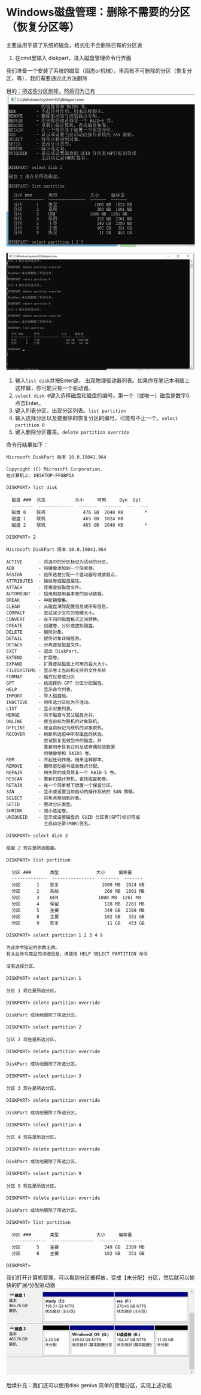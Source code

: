 # Windows磁盘管理：删除不需要的分区（恢复分区等）
主要适用于装了系统的磁盘，格式化不会删除已有的分区表

1. 在cmd里输入 diskpart，进入磁盘管理命令行界面

我们准备一个安装了系统的磁盘（固态or机械），里面有不可删除的分区（恢复分区，等），我们需要通过此方法删除

目的：把这些分区删除，然后归为己有
![1](Windows磁盘管理：删除分区.assets/1.jpg)

![2](Windows磁盘管理：删除分区.assets/2.jpg)


1. 输入`list disk`并按Enter键。 出现物理驱动器列表。如果你在笔记本电脑上这样做，你可能只有一个驱动器。
2. `select disk 0`键入选择磁盘和磁盘的编号。第一个（或唯一）磁盘是数字0.点击Enter。
3. 键入列表分区，出现分区列表。`list partition`
4. 输入选择分区以及要删除的恢复分区的编号，可能有不止一个。`select partition 0`
5. 键入删除分区覆盖。`delete partition override`

命令行结果如下：

```
Microsoft DiskPart 版本 10.0.19041.964

Copyright (C) Microsoft Corporation.
在计算机上: DESKTOP-FFGBPDA

DISKPART> list disk

  磁盘 ###  状态           大小     可用     Dyn  Gpt
  --------  -------------  -------  -------  ---  ---
  磁盘 0    联机              476 GB  2048 KB        *
  磁盘 1    联机              465 GB  1024 KB
  磁盘 2    联机              465 GB  2048 KB        *

DISKPART> 2

Microsoft DiskPart 版本 10.0.19041.964

ACTIVE      - 将选中的分区标记为活动的分区。
ADD         - 将镜像添加到一个简单卷。
ASSIGN      - 给所选卷分配一个驱动器号或装载点。
ATTRIBUTES  - 操纵卷或磁盘属性。
ATTACH      - 连接虚拟磁盘文件。
AUTOMOUNT   - 启用和禁用基本卷的自动装载。
BREAK       - 中断镜像集。
CLEAN       - 从磁盘清除配置信息或所有信息。
COMPACT     - 尝试减少文件的物理大小。
CONVERT     - 在不同的磁盘格式之间转换。
CREATE      - 创建卷、分区或虚拟磁盘。
DELETE      - 删除对象。
DETAIL      - 提供对象详细信息。
DETACH      - 分离虚拟磁盘文件。
EXIT        - 退出 DiskPart。
EXTEND      - 扩展卷。
EXPAND      - 扩展虚拟磁盘上可用的最大大小。
FILESYSTEMS - 显示卷上当前和支持的文件系统
FORMAT      - 格式化卷或分区
GPT         - 给选择的 GPT 分区分配属性。
HELP        - 显示命令列表。
IMPORT      - 导入磁盘组。
INACTIVE    - 将所选分区标为不活动。
LIST        - 显示对象列表。
MERGE       - 将子磁盘与其父磁盘合并。
ONLINE      - 使当前标为脱机的对象联机。
OFFLINE     - 使当前标记为联机的对象脱机。
RECOVER     - 刷新所选包中所有磁盘的状态。
              尝试恢复无效包中的磁盘，并
              重新同步具有过时丛或奇偶校验数据
              的镜像卷和 RAID5 卷。
REM         - 不起任何作用。用来注释脚本。
REMOVE      - 删除驱动器号或装载点分配。
REPAIR      - 用失败的成员修复一个 RAID-5 卷。
RESCAN      - 重新扫描计算机，查找磁盘和卷。
RETAIN      - 在一个简单卷下放置一个保留分区。
SAN         - 显示或设置当前启动的操作系统的 SAN 策略。
SELECT      - 将焦点移动到对象。
SETID       - 更改分区类型。
SHRINK      - 减小选定卷。
UNIQUEID    - 显示或设置磁盘的 GUID 分区表(GPT)标识符或
              主启动记录(MBR)签名。

DISKPART> select disk 2

磁盘 2 现在是所选磁盘。

DISKPART> list partition

  分区 ###       类型              大小     偏移量
  -------------  ----------------  -------  -------
  分区      1    恢复                1000 MB  1024 KB
  分区      2    系统                 260 MB  1001 MB
  分区      3    OEM               1000 MB  1261 MB
  分区      4    保留                 128 MB  2261 MB
  分区      5    主要                 349 GB  2389 MB
  分区      8    主要                 102 GB   351 GB
  分区      9    恢复                  11 GB   453 GB

DISKPART> select partition 1 2 3 4 9

为此命令指定的参数无效。
有关此命令类型的详细信息，请使用 HELP SELECT PARTITION 命令

没有选择分区。

DISKPART> select partition 1

分区 1 现在是所选分区。

DISKPART> delete partition override

DiskPart 成功地删除了所选分区。

DISKPART> select partition 2

分区 2 现在是所选分区。

DISKPART> delete partition override

DiskPart 成功地删除了所选分区。

DISKPART> select partition 3

分区 3 现在是所选分区。

DISKPART> delete partition override

DiskPart 成功地删除了所选分区。

DISKPART> select partition 4

分区 4 现在是所选分区。

DISKPART> delete partition override

DiskPart 成功地删除了所选分区。

DISKPART> select partition 9

分区 9 现在是所选分区。

DISKPART> delete partition override

DiskPart 成功地删除了所选分区。

DISKPART> list partition

  分区 ###       类型              大小     偏移量
  -------------  ----------------  -------  -------
  分区      5    主要                 349 GB  2389 MB
  分区      8    主要                 102 GB   351 GB

DISKPART>
```

我们打开计算机管理，可以看到分区被释放，变成【未分配】分区，然后就可以愉快的扩展/分配驱动器 
![3](Windows磁盘管理：删除分区.assets/3.png)

后续补充：我们还可以使用disk genius 简单的管理分区，实现上述功能